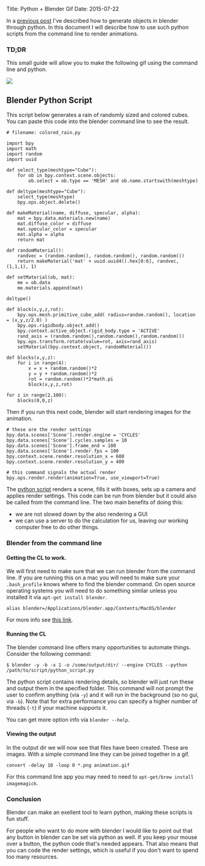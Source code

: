 Title: Python + Blender Gif
Date: 2015-07-22

In a [previous post](/posts/python-cubes-in-blender.html) I've described how to generate objects in blender through python. In this document I will describe how to use such python scripts from the command line to render animations. 

### TD;DR 

This small guide will allow you to make the following gif using the command line and python. 

![](http://i.imgur.com/Kc455r6.gif)

## Blender Python Script 

This script below generates a rain of randomly sized and colored cubes. You can paste this code into the blender command line to see the result.

	# filename: colored_rain.py

	import bpy
	import math 
	import random
	import uuid

	def select_type(meshtype="Cube"):
	    for ob in bpy.context.scene.objects:
	        ob.select = ob.type == 'MESH' and ob.name.startswith(meshtype)

	def deltype(meshtype="Cube"):
	    select_type(meshtype)
	    bpy.ops.object.delete()

	def makeMaterial(name, diffuse, specular, alpha):
	    mat = bpy.data.materials.new(name)
	    mat.diffuse_color = diffuse
	    mat.specular_color = specular
	    mat.alpha = alpha
	    return mat

	def randomMaterial():
	    randvec = (random.random(), random.random(), random.random())
	    return makeMaterial('mat' + uuid.uuid4().hex[0:6], randvec, (1,1,1), 1)

	def setMaterial(ob, mat):
	    me = ob.data
	    me.materials.append(mat)

	deltype()

	def block(x,y,z,rot):
		bpy.ops.mesh.primitive_cube_add( radius=random.random(), location = (x,y,z/2.0) )
		bpy.ops.rigidbody.object_add()
		bpy.context.active_object.rigid_body.type = 'ACTIVE'
		rand_axis = (random.random(),random.random(),random.random())
		bpy.ops.transform.rotate(value=rot, axis=rand_axis)
		setMaterial(bpy.context.object, randomMaterial())

	def blocks(x,y,z):
		for i in range(4):
			x = x + random.random()*2
			y = y + random.random()*2
			rot = random.random()*2*math.pi
			block(x,y,z,rot)

	for z in range(2,100):
		blocks(0,0,z)

Then if you run this next code, blender will start rendering images for the animation. 

	# these are the render settings
	bpy.data.scenes['Scene'].render.engine = 'CYCLES'
	bpy.data.scenes['Scene'].cycles.samples = 10
	bpy.data.scenes['Scene'].frame_end = 100
	bpy.data.scenes['Scene'].render.fps = 100
	bpy.context.scene.render.resolution_x = 600
	bpy.context.scene.render.resolution_y = 400

	# this command signals the actual render 
	bpy.ops.render.render(animation=True, use_viewport=True)

The [python script](https://gist.github.com/anonymous/31c7623b09465782d1eb) renders a scene, fills it with boxes, sets up a camera and applies render settings. This code can be run from blender but it could also be called from the command line. The two main benefits of doing this: 

- we are not slowed down by the also rendering a GUI 
- we can use a server to do the calculation for us, leaving our working computer free to do other things. 

### Blender from the command line

#### Getting the CL to work. 

We will first need to make sure that we can run blender from the command line. If you are running this on a mac you will need to make sure your ```.bash_profile``` knows where to find the blender command. On open source operating systems you will need to do something similar unless you installed it via ```apt-get install blender```. 

```
alias blender=/Applications/blender.app/Contents/MacOS/blender
```

For more info see [this link](http://blender.stackexchange.com/questions/2078/how-to-use-blender-command-lines-in-osx). 

#### Running the CL 

The blender command line offers many opportunities to automate things. Consider the following command: 

```
$ blender -y -b -x 1 -o /some/output/dir/ --engine CYCLES --python /path/to/script/python_script.py
```

The python script contains rendering details, so blender will just run these and output them in the specified folder. This command will not prompt the user to confirm anything (via ```-y```) and it will run in the background (so no gui, via ```-b```). Note that for extra performance you can specify a higher number of threads (`-t`) if your machine supports it. 

You can get more option info via `blender --help`.

#### Viewing the output 

In the output dir we will now see that files have been created. These are images. With a simple command line they can be joined together in a gif. 

```
convert -delay 10 -loop 0 *.png animation.gif
```

For this command line app you may need to need to `apt-get/brew install imagemagick`. 

### Conclusion

Blender can make an exellent tool to learn python, making these scripts is fun stuff. 

For people who want to do more with blender I would like to point out that any button in blender can be set via python as well. If you keep your mouse over a button, the python code that's needed appears. That also means that you can code the render settings, which is useful if you don't want to spend too many resources.
